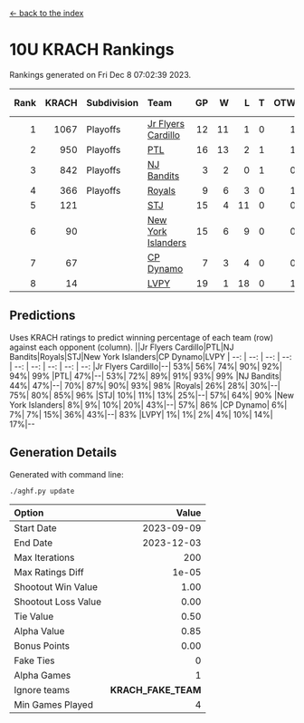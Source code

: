 [<- back to the index](readme.md)
# 10U KRACH Rankings
Rankings generated on Fri Dec  8 07:02:39 2023.

Rank|KRACH|Subdivision|Team|GP|W|L|T|OTW|OTL|SoS|Exp Wins|Win Diff
---:|---:|:---|:---|---:|---:|---:|---:|---:|---:|---:|---:|---:
1|1067|Playoffs|[Jr Flyers Cardillo](https://gamesheetstats.com/seasons/3663/teams/140794/schedule)|12|11|1|0|1|0|114|11.9|0.0
2|950|Playoffs|[PTL](https://gamesheetstats.com/seasons/3663/teams/140791/schedule)|16|13|2|1|1|1|464|14.3|-0.0
3|842|Playoffs|[NJ Bandits](https://gamesheetstats.com/seasons/3663/teams/140807/schedule)|3|2|0|1|0|0|264|3.3|-0.0
4|366|Playoffs|[Royals](https://gamesheetstats.com/seasons/3663/teams/140796/schedule)|9|6|3|0|1|0|351|6.9|0.0
5|121||[STJ](https://gamesheetstats.com/seasons/3663/teams/140792/schedule)|15|4|11|0|0|1|659|4.9|0.0
6|90||[New York Islanders](https://gamesheetstats.com/seasons/3663/teams/140793/schedule)|15|6|9|0|0|1|438|6.9|0.0
7|67||[CP Dynamo](https://gamesheetstats.com/seasons/3663/teams/140795/schedule)|7|3|4|0|0|1|293|3.9|0.0
8|14||[LVPY](https://gamesheetstats.com/seasons/3663/teams/140790/schedule)|19|1|18|0|1|0|474|1.9|0.0

## Predictions
Uses KRACH ratings to predict winning percentage of each team (row) against each opponent (column).
||Jr Flyers Cardillo|PTL|NJ Bandits|Royals|STJ|New York Islanders|CP Dynamo|LVPY
| --: | --: | --: | --: | --: | --: | --: | --: | --: 
|Jr Flyers Cardillo|--| 53%| 56%| 74%| 90%| 92%| 94%| 99%
|PTL| 47%|--| 53%| 72%| 89%| 91%| 93%| 99%
|NJ Bandits| 44%| 47%|--| 70%| 87%| 90%| 93%| 98%
|Royals| 26%| 28%| 30%|--| 75%| 80%| 85%| 96%
|STJ| 10%| 11%| 13%| 25%|--| 57%| 64%| 90%
|New York Islanders|  8%|  9%| 10%| 20%| 43%|--| 57%| 86%
|CP Dynamo|  6%|  7%|  7%| 15%| 36%| 43%|--| 83%
|LVPY|  1%|  1%|  2%|  4%| 10%| 14%| 17%|--

## Generation Details

Generated with command line:
```
./aghf.py update
```

| Option | Value |
| :----- | ----: |
| Start Date | 2023-09-09 |
| End Date | 2023-12-03 |
| Max Iterations | 200 |
| Max Ratings Diff | 1e-05 |
| Shootout Win Value | 1.00 |
| Shootout Loss Value | 0.00 |
| Tie Value | 0.50 |
| Alpha Value | 0.85 |
| Bonus Points | 0.00 |
| Fake Ties | 0 |
| Alpha Games | 1 |
| Ignore teams | __KRACH_FAKE_TEAM__ |
| Min Games Played | 4 |

